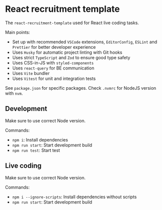 # React recruitment template

The `react-recruitment-template` used for React live coding tasks.

Main points:

-   Set up with recommended `VSCode` extensions, `EditorConfig`, `ESLint` and `Prettier` for better developer experience
-   Uses `Husky` for automatic project linting with Git hooks
-   Uses strict `TypeScript` and `Zod` to ensure good type safety
-   Uses CSS-in-JS with `styled-components`
-   Uses `react-query` for BE communication
-   Uses `Vite` bundler
-   Uses `Vitest` for unit and integration tests

See `package.json` for specific packages. Check `.nvmrc` for NodeJS version with `nvm`.

## Development

Make sure to use correct Node version.

Commands:

-   `npm i`: Install dependencies
-   `npm run start`: Start development build
-   `npm run test`: Start test

## Live coding

Make sure to use correct Node version.

Commands:

-   `npm i --ignore-scripts`: Install dependencies without scripts
-   `npm run start`: Start development build
